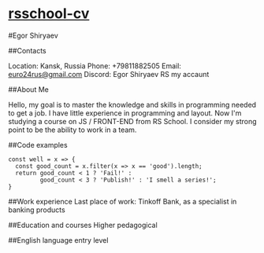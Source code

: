 
[rsschool-cv](https://app.rs.school/profile#view)
====
#Egor Shiryaev

##Contacts

Location: Kansk, Russia
Phone: +79811882505
Email: euro24rus@gmail.com
Discord: Egor Shiryaev
RS my accaunt  


##About Me

Hello, my goal is to master the knowledge and skills in programming needed to get a job. I have little experience in programming and layout. Now I'm studying a course on JS / FRONT-END from RS School. I consider my strong point to be the ability to work in a team.

##Code examples
```
const well = x => {
  const good_count = x.filter(x => x == 'good').length;
  return good_count < 1 ? 'Fail!' :
         good_count < 3 ? 'Publish!' : 'I smell a series!';
}
```

##Work experience
Last place of work: Tinkoff Bank, as a specialist in banking products

##Education and courses
Higher pedagogical


##English language
entry level